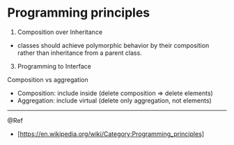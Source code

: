 # Programming principles

1) Composition over Inheritance
 + classes should achieve polymorphic behavior by their composition rather than inheritance from a parent class.
3) Programming to Interface

Composition vs aggregation
- Composition: include inside  (delete composition => delete elements)
- Aggregation: include virtual (delete only aggregation, not elements)

---
@Ref
 - [https://en.wikipedia.org/wiki/Category:Programming_principles]
